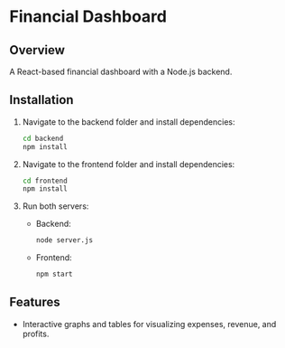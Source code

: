# Financial Dashboard

## Overview

A React-based financial dashboard with a Node.js backend.

## Installation

1. Navigate to the backend folder and install dependencies:
   ```bash
   cd backend
   npm install
   ```

2. Navigate to the frontend folder and install dependencies:
   ```bash
   cd frontend
   npm install
   ```

3. Run both servers:
   - Backend:
     ```bash
     node server.js
     ```
   - Frontend:
     ```bash
     npm start
     ```

## Features

- Interactive graphs and tables for visualizing expenses, revenue, and profits.
